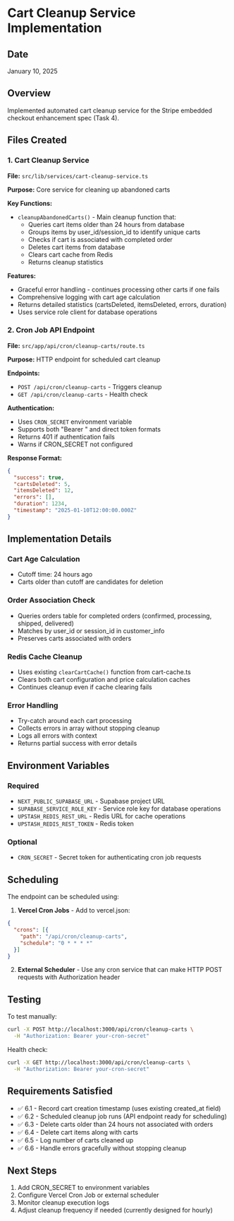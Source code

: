# Cart Cleanup Service Implementation

## Date
January 10, 2025

## Overview
Implemented automated cart cleanup service for the Stripe embedded checkout enhancement spec (Task 4).

## Files Created

### 1. Cart Cleanup Service
**File:** `src/lib/services/cart-cleanup-service.ts`

**Purpose:** Core service for cleaning up abandoned carts

**Key Functions:**
- `cleanupAbandonedCarts()` - Main cleanup function that:
  - Queries cart items older than 24 hours from database
  - Groups items by user_id/session_id to identify unique carts
  - Checks if cart is associated with completed order
  - Deletes cart items from database
  - Clears cart cache from Redis
  - Returns cleanup statistics

**Features:**
- Graceful error handling - continues processing other carts if one fails
- Comprehensive logging with cart age calculation
- Returns detailed statistics (cartsDeleted, itemsDeleted, errors, duration)
- Uses service role client for database operations

### 2. Cron Job API Endpoint
**File:** `src/app/api/cron/cleanup-carts/route.ts`

**Purpose:** HTTP endpoint for scheduled cart cleanup

**Endpoints:**
- `POST /api/cron/cleanup-carts` - Triggers cleanup
- `GET /api/cron/cleanup-carts` - Health check

**Authentication:**
- Uses `CRON_SECRET` environment variable
- Supports both "Bearer <token>" and direct token formats
- Returns 401 if authentication fails
- Warns if CRON_SECRET not configured

**Response Format:**
```json
{
  "success": true,
  "cartsDeleted": 5,
  "itemsDeleted": 12,
  "errors": [],
  "duration": 1234,
  "timestamp": "2025-01-10T12:00:00.000Z"
}
```

## Implementation Details

### Cart Age Calculation
- Cutoff time: 24 hours ago
- Carts older than cutoff are candidates for deletion

### Order Association Check
- Queries orders table for completed orders (confirmed, processing, shipped, delivered)
- Matches by user_id or session_id in customer_info
- Preserves carts associated with orders

### Redis Cache Cleanup
- Uses existing `clearCartCache()` function from cart-cache.ts
- Clears both cart configuration and price calculation caches
- Continues cleanup even if cache clearing fails

### Error Handling
- Try-catch around each cart processing
- Collects errors in array without stopping cleanup
- Logs all errors with context
- Returns partial success with error details

## Environment Variables

### Required
- `NEXT_PUBLIC_SUPABASE_URL` - Supabase project URL
- `SUPABASE_SERVICE_ROLE_KEY` - Service role key for database operations
- `UPSTASH_REDIS_REST_URL` - Redis URL for cache operations
- `UPSTASH_REDIS_REST_TOKEN` - Redis token

### Optional
- `CRON_SECRET` - Secret token for authenticating cron job requests

## Scheduling

The endpoint can be scheduled using:
1. **Vercel Cron Jobs** - Add to vercel.json:
```json
{
  "crons": [{
    "path": "/api/cron/cleanup-carts",
    "schedule": "0 * * * *"
  }]
}
```

2. **External Scheduler** - Use any cron service that can make HTTP POST requests with Authorization header

## Testing

To test manually:
```bash
curl -X POST http://localhost:3000/api/cron/cleanup-carts \
  -H "Authorization: Bearer your-cron-secret"
```

Health check:
```bash
curl -X GET http://localhost:3000/api/cron/cleanup-carts \
  -H "Authorization: Bearer your-cron-secret"
```

## Requirements Satisfied

- ✅ 6.1 - Record cart creation timestamp (uses existing created_at field)
- ✅ 6.2 - Scheduled cleanup job runs (API endpoint ready for scheduling)
- ✅ 6.3 - Delete carts older than 24 hours not associated with orders
- ✅ 6.4 - Delete cart items along with carts
- ✅ 6.5 - Log number of carts cleaned up
- ✅ 6.6 - Handle errors gracefully without stopping cleanup

## Next Steps

1. Add CRON_SECRET to environment variables
2. Configure Vercel Cron Job or external scheduler
3. Monitor cleanup execution logs
4. Adjust cleanup frequency if needed (currently designed for hourly)
